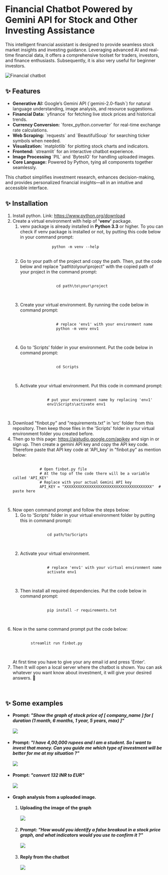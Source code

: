 <h1>Financial Chatbot Powered by Gemini API for Stock and Other Investing Assistance</h1>

<p>This intelligent financial assistant is designed to provide seamless stock market insights and investing guidance. Leveraging advanced AI and real-time financial data, it offers a comprehensive toolset for traders, investors, and finance enthusiasts. Subsequently, it is also very useful for beginner investors.</p>
</hr>
<img src="https://github.com/Prithwish-18/Financial_chatbot/blob/main/images/Output_1.png" alt="Financial chatbot"/>
<h2>✨ Features </h2>
<ul>
  <li><strong>Generative AI:</strong> Google’s Gemini API (`gemini-2.0-flash`) for natural language understanding, image analysis, and resource suggestions.</li>
  <li><strong>Financial Data:</strong> `yfinance` for fetching live stock prices and historical trends.</li>
  <li><strong>Currency Conversion:</strong> `forex_python.converter` for real-time exchange rate calculations.</li>
  <li><strong>Web Scraping:</strong> `requests` and `BeautifulSoup` for searching ticker symbols when needed.</li>
  <li><strong>Visualization:</strong> `matplotlib` for plotting stock charts and indicators.</li>
  <li><strong>Frontend:</strong> `streamlit` for an interactive chatbot experience.</li>
  <li><strong>Image Processing</strong> `PIL` and `BytesIO` for handling uploaded images.</li>
  <li><strong>Core Language:</strong> Powered by Python, tying all components together seamlessly.</li>
</ul>

<p>This chatbot simplifies investment research, enhances decision-making, and provides personalized financial insights—all in an intuitive and accessible interface.</p>

<h2>✨ Installation </h2>
<ol>
  <li>Install python. Link: <a href="https://www.python.org/downloads"> https://www.python.org/download</a></li>
  <li>
    Create a virtual environment with help of <strong>'venv'</strong> package.
    <ol>
        <li>venv package is already installed in <strong>Python 3.3</strong> or higher. To you can check if venv package is installed or not, by putting this code below in your command prompt: 
            <pre>
            <code>python -m venv --help</code>
            </pre> </li>
        <li>
            Go to your path of the project and copy the path. Then, put the code below and replace "path\to\your\project" with the copied path of your project in the command prompt:
            <pre>
            <code>
                cd path\to\your\project
            </code>
            </pre>
        </li>
        <li>
            Create your virtual environment. By running the code below in command prompt: 
            <pre>
            <code>
                # replace 'env1' with your environment name
                python -m venv env1
            </code>
            </pre>
        </li>
        <li>
            Go to 'Scripts' folder in your environment. Put the code below in command prompt: 
            <pre>
            <code>
                cd Scripts
            </code>
            </pre>
        </li>
        <li>Activate your virtual environment. Put this code in command prompt: 
          <pre>
            <code>
            # put your environment name by replacing 'env1'
            env1\Scripts\activate env1
            </code>
          </pre>
        </li>
    </ol>
  </li>
  <li>
    Download "finbot.py" and "requirements.txt" in 'src' folder from this repository. Then keep those files in the 'Scripts' folder in your virtual environment folder you created before.
  </li>
  <li>
    Then go to this page: <a href="https://aistudio.google.com/apikey">https://aistudio.google.com/apikey</a> and sign in or sign up. Then create a gemini API key and copy the API key code. Therefore paste that API key code at 'API_key' in "finbot.py" as mention below: 
    <pre>
      <code>
            # Open finbot.py file
            # At the top of the code there will be a variable called 'API_KEY'
            # Replace with your actual Gemini API key
            API_KEY = "XXXXXXXXXXXXXXXXXXXXXXXXXXXXXXXXXXXXXXX"  # paste here
      </code>
    </pre>
  </li>
  <li>
    Now open command prompt and follow the steps below: 
    <ol>
      <li>Go to 'Scripts' folder in your virtual environment folder by putting this in command prompt: 
        <pre>
          <code>
            cd path/to/Scripts
          </code>
        </pre>
      </li>
      <li>
        Activate your virtual environment.
        <pre>
          <code>
            # replace 'env1' with your virtual environment name
            activate env1
          </code>
        </pre>
      </li>
      <li>
        Then install all required dependencies. Put the code below in command prompt: 
        <pre>
          <code>
            pip install -r requirements.txt
          </code>
        </pre>
      </li>
    </ol>
  </li>
  <li>Now in the same command prompt put the code below: 
    <pre>
      <code>
        streamlit run finbot.py
      </code>
    </pre>
    At first time you have to give your any email id and press 'Enter'.
  </li>
  <li>Then It will open a local server where the chatbot is shown. You can ask whatever you want know about investment, it will give your desired answers. 🤗</li>
</ol>

  </br>

<h2>✨ Some examples </h2>

<ul>
  <li>
    <strong>Prompt:  <em>"Show the graph of stock price of [ company_name ] for [ duration (1 month, 6 months, 1 year, 5 years, max) ]"</em></strong></br></br>
  <img src="https://github.com/Prithwish-18/Financial_chatbot/blob/main/images/output_2.png"/></br></br>
  </li>
  <li>
    <strong>Prompt: <em>"I have 4,00,000 rupees and I am a student. So I want to invest that money. Can you guide me which type of investment will be better for me at my situation ?"</em></strong></br></br>
  <img src="https://github.com/Prithwish-18/Financial_chatbot/blob/main/images/output_3.png"/></br></br>
  </li>
  <li>
    <strong>Prompt: <em>"convert 132 INR to EUR"</em></strong></br></br>
  <img src="https://github.com/Prithwish-18/Financial_chatbot/blob/main/images/output_4.png"/></br></br>
  </li>
  <li>
    <strong>Graph analysis from a uploaded image.</strong></br></br>
    <ol>
      <li>
        <strong>Uploading the image of the graph</strong></br></br>
        <img src="https://github.com/Prithwish-18/Financial_chatbot/blob/main/images/output_5.png"/></br></br>
      </li>
      <li>
        <strong>Prompt: <em>"How would you identify a false breakout in a stock price graph, and what indicators would you use to confirm it ?"</em></strong></br></br>
        <img src="https://github.com/Prithwish-18/Financial_chatbot/blob/main/images/output_6.png"/></br></br>
      </li>
      <li>
        <strong>Reply from the chatbot</strong></br></br>
        <img src="https://github.com/Prithwish-18/Financial_chatbot/blob/main/images/output_7.png"/></br></br>
      </li>
    </ol>
  </li>
</ul>

